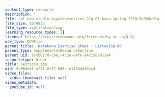 ```yaml
---
content_type: resource
description: ''
file: /ol-ocw-studio-app/courses/res-21g-01-kana-spring-2010/5e004e01af318c57046ce11844d404c4_Section3.zip
file_size: 1674832
file_type: application/zip
learning_resource_types: []
license: https://creativecommons.org/licenses/by-nc-sa/4.0/
ocw_type: OCWFile
parent_title: 'Katakana Exercise Sheet - Listening #3'
parent_type: SupplementalResourceSection
parent_uid: a7cb077d-c961-4c2e-04f6-e4715b7911a4
resourcetype: Other
title: Section3.zip
uid: 5e004e01-af31-8c57-046c-e11844d404c4
video_files:
  video_thumbnail_file: null
video_metadata:
  youtube_id: null
---
```

